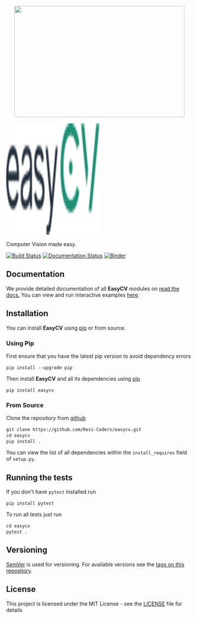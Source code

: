 <p align="center">
  <img width="460" height="300" src="http://www.fillmurray.com/460/300">
</p>
<img src="https://github.com/easycv/easycv/blob/logo/logo2.svg" width="300" height="300" style="width:50%;">

Computer Vision made easy.

[![Build Status](https://api.travis-ci.org/easycv/easycv.svg?branch=master)](https://travis-ci.org/easycv/easycv)
[![Documentation Status](https://readthedocs.org/projects/easycv/badge/?version=latest)](https://easycv.readthedocs.io/en/latest/?badge=latest)
[![Binder](https://mybinder.org/badge_logo.svg)](https://mybinder.org/v2/gh/easycv/easycv/master)

## Documentation
We provide detailed documentation of all **EasyCV** modules on [read the docs.](https://easycv.readthedocs.io/en/latest/)
You can view and run interactive examples [here](https://mybinder.org/v2/gh/easycv/easycv/master).

## Installation

You can install **EasyCV** using [pip](https://pip.pypa.io/en/stable/) or from source.

### Using Pip

First ensure that you have the latest pip version to avoid dependency errors
```
pip install --upgrade pip
```
Then install **EasyCV** and all its dependencies using [pip](https://pip.pypa.io/en/stable/)
```
pip install easycv
```
### From Source

Clone the repository from [github](https://github.com/easycv/easycv)
```
git clone https://github.com/Resi-Coders/easycv.git
cd easycv
pip install .
```
You can view the list of all dependencies within the ``install_requires`` field
of ``setup.py``.

## Running the tests

If you don't have ``pytest`` installed run
```
pip install pytest
```
To run all tests just run
```
cd easycv
pytest .
```
## Versioning

[SemVer](http://semver.org/) is used for versioning. For available versions see the [tags on this repository](https://github.com/easycv/easycv/tags). 

## License

This project is licensed under the MIT License - see the [LICENSE](LICENSE.txt) file for details
